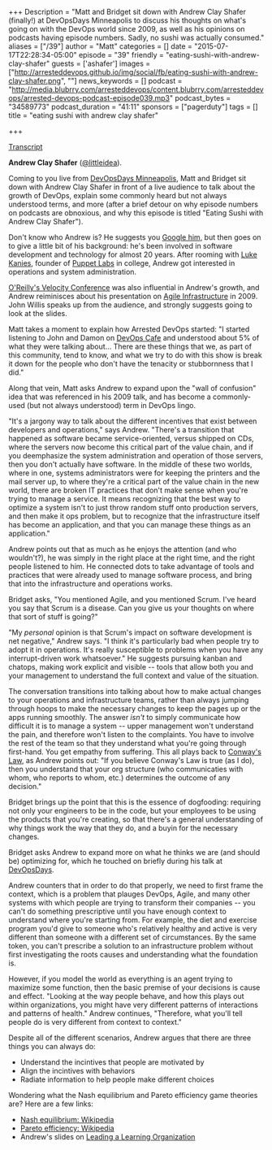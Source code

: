 +++
Description = "Matt and Bridget sit down with Andrew Clay Shafer (finally!) at DevOpsDays Minneapolis to discuss his thoughts on what's going on with the DevOps world since 2009, as well as his opinions on podcasts having episode numbers. Sadly, no sushi was actually consumed."
aliases = ["/39"]
author = "Matt"
categories = []
date = "2015-07-17T22:28:34-05:00"
episode = "39"
friendly = "eating-sushi-with-andrew-clay-shafer"
guests = ['ashafer']
images = ["http://arresteddevops.github.io/img/social/fb/eating-sushi-with-andrew-clay-shafer.png", ""]
news_keywords = []
podcast = "http://media.blubrry.com/arresteddevops/content.blubrry.com/arresteddevops/arrested-devops-podcast-episode039.mp3"
podcast_bytes = "34589773"
podcast_duration = "41:11"
sponsors = ["pagerduty"]
tags = []
title = "eating sushi with andrew clay shafer"

+++

[Transcript](http://transcripts.castingwords.com/zvzu/211640.html)

**Andrew Clay Shafer** ([@littleidea](http://twitter.com/littleidea)).

Coming to you live from [DevOpsDays Minneapolis](http://www.devopsdays.org/events/2015-minneapolis/), Matt and Bridget sit down with Andrew Clay Shafer in front of a live audience to talk about the growth of DevOps, explain some commonly heard but not always understood terms, and more (after a brief detour on why episode numbers on podcasts are obnoxious, and why this episode is titled "Eating Sushi with Andrew Clay Shafer").

Don't know who Andrew is? He suggests you [Google him](https://www.google.com/search?q=andrew+clay+shafer&oq=andrew+clay+shafer&aqs=chrome..69i57j0l2j69i61j0l2.2642j0j1&sourceid=chrome&es_sm=91&ie=UTF-8), but then goes on to give a little bit of his background: he's been involved in software development and technology for almost 20 years. After rooming with [Luke Kanies](http://twitter.com/puppetmasterd), founder of [Puppet Labs](http://puppetlabs.com) in college, Andrew got interested in operations and system administration.

[O'Reilly's Velocity Conference](http://velocityconf.com) was also influential in Andrew's growth, and Andrew reiminisces about his presentation on [Agile Infrastructure](http://www.slideshare.net/littleidea/agile-infrastructure-velocity-09) in 2009. John Willis speaks up from the audience, and strongly suggests going to look at the slides.

Matt takes a moment to explain how Arrested DevOps started: "I started listening to John and Damon on [DevOps Cafe](http://devopscafe.org/) and understood about 5% of what they were talking about... There are these things that we, as part of this community, tend to know, and what we try to do with this show is break it down for the people who don't have the tenacity or stubbornness that I did."

Along that vein, Matt asks Andrew to expand upon the "wall of confusion" idea that was referenced in his 2009 talk, and has become a commonly-used (but not always understood) term in DevOps lingo.

"It's a jargony way to talk about the different incentives that exist between developers and operations," says Andrew. "There's a transition that happened as software became service-oriented, versus shipped on CDs, where the servers now become this critical part of the value chain, and if you deemphasize the system administration and operation of those servers, then you don't actually have software. In the middle of these two worlds, where in one, systems administrators were for keeping the printers and the mail server up, to where they're a critical part of the value chain in the new world, there are broken IT practices that don't make sense when you're trying to manage a service. It means recognizing that the best way to optimize a system isn't to just throw random stuff onto production servers, and then make it ops problem, but to recognize that the infrastructure itself has become an application, and that you can manage these things as an application."

Andrew points out that as much as he enjoys the attention (and who wouldn't?), he was simply in the right place at the right time, and the right people listened to him. He connected dots to take advantage of tools and practices that were already used to manage software process, and bring that into the infrastructure and operations works.

Bridget asks, "You mentioned Agile, and you mentioned Scrum. I've heard you say that Scrum is a disease. Can you give us your thoughts on where that sort of stuff is going?"

"My *personal* opinion is that Scrum's impact on software development is net negative," Andrew says. "I think it's particularly bad when people try to adopt it in operations. It's really susceptible to problems when you have any interrupt-driven work whatsoever." He suggests pursuing kanban and chatops, making work explicit and visible -- tools that allow both you and your management to understand the full context and value of the situation.

The conversation transitions into talking about how to make actual changes to your operations and infrastructure teams, rather than always jumping through hoops to make the necessary changes to keep the pages up or the apps running smoothly. The answer *isn't* to simply communicate how difficult it is to manage a system -- upper management won't understand the pain, and therefore won't listen to the complaints. You have to involve the rest of the team so that they understand what you're going through first-hand. You get empathy from suffering. This all plays back to [Conway's Law](https://en.wikipedia.org/wiki/Conway%27s_law), as Andrew points out: "If you believe Conway's Law is true (as I do), then you understand that your org structure (who communicaties with whom, who reports to whom, etc.) determines the outcome of any decision."

Bridget brings up the point that this is the essence of dogfooding: requiring not only your engineers to be in the code, but your employees to be using the products that you're creating, so that there's a general understanding of why things work the way that they do, and a buyin for the necessary changes.

Bridget asks Andrew to expand more on what he thinks we are (and should be) optimizing for, which he touched on briefly during his talk at [DevOpsDays](http://www.devopsdays.org/events/2015-minneapolis/proposals/not%20all%20devops%20luminaries/).

Andrew counters that in order to do that properly, we need to first frame the context, which is a problem that plauges DevOps, Agile, and many other systems with which people are trying to transform their companies -- you can't do something prescriptive until you have enough context to understand where you're starting from. For example, the diet and exercise program you'd give to someone who's relatively healthy and active is very different than someone with a different set of circumstances. By the same token, you can't prescribe a solution to an infrastructure problem without first investigating the roots causes and understanding what the foundation is.

However, if you model the world as everything is an agent trying to maximize some function, then the basic premise of your decisions is cause and effect. "Looking at the way people behave, and how this plays out within organizations, you might have very different patterns of interactions and patterns of health." Andrew continues, "Therefore, what you'll tell people do is very different from context to context."

Despite all of the different scenarios, Andrew argues that there are three things you can always do:
* Understand the incintives that people are motivated by
* Align the incintives with behaviors
* Radiate information to help people make different choices

Wondering what the Nash equilibrium and Pareto efficiency game theories are? Here are a few links:
* [Nash equilibrium: Wikipedia](https://en.wikipedia.org/wiki/Nash_equilibrium)
* [Pareto efficiency: Wikipedia](https://en.wikipedia.org/wiki/Pareto_efficiency)
* Andrew's slides on [Leading a Learning Organization](https://prezi.com/bh84olgmbcqm/leading-a-learning-organization-stretch/)
